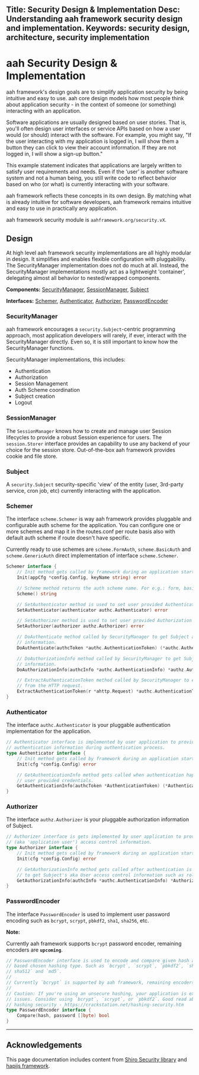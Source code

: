 Title: Security Design & Implementation
Desc: Understanding aah framework security design and implementation.
Keywords: security design, architecture, security implementation
---
# aah Security Design & Implementation

aah framework's design goals are to simplify application security by being intuitive and easy to use. aah core design models how most people think about application security - in the context of someone (or something) interacting with an application.

Software applications are usually designed based on user stories. That is, you'll often design user interfaces or service APIs based on how a user would (or should) interact with the software. For example, you might say, "If the user interacting with my application is logged in, I will show them a button they can click to view their account information. If they are not logged in, I will show a sign-up button."

This example statement indicates that applications are largely written to satisfy user requirements and needs. Even if the ‘user’ is another software system and not a human being, you still write code to reflect behavior based on who (or what) is currently interacting with your software.

aah framework reflects these concepts in its own design. By matching what is already intuitive for software developers, aah framework remains intuitive and easy to use in practically any application.

aah framework security module is `aahframework.org/security.vX`.

## Design

At high level aah framework security implementations are all highly modular in design. It simplifies and enables flexible configuration with pluggability. The SecurityManager implementation does not do much at all. Instead, the SecurityManager implementations mostly act as a lightweight 'container', delegating almost all behavior to nested/wrapped components.

**Components:** [SecurityManager](#securitymanager), [SessionManager](#sessionmanager), [Subject](#subject)

**Interfaces:** [Schemer](#schemer), [Authenticator](#authenticator), [Authorizer](#authorizer), [PasswordEncoder](#passwordencoder)

### SecurityManager

aah framework encourages a `security.Subject`-centric programming approach, most application developers will rarely, if ever, interact with the SecurityManager directly. Even so, it is still important to know how the SecurityManager functions.

SecurityManager implementations, this includes:

  * Authentication
  * Authorization
  * Session Management
  * Auth Scheme coordination
  * Subject creation
  * Logout

### SessionManager

The `SessionManager` knows how to create and manage user Session lifecycles to provide a robust Session experience for users. The `session.Storer` interface provides an capability to use any backend of your choice for the session store. Out-of-the-box aah framework provides cookie and file store.

### Subject

A `security.Subject` security-specific 'view' of the entity (user, 3rd-party service, cron job, etc) currently interacting with the application.

### Schemer

The interface `scheme.Schemer` is way aah framework provides pluggable and configurable auth scheme for the application. You can configure one or more schemes and map it in the routes.conf per route basis also with default auth scheme if route doesn't have specific.

Currently ready to use schemes are `scheme.FormAuth`, `scheme.BasicAuth` and `scheme.GenericAuth` direct implementation of interface `scheme.Schemer`.

```go
Schemer interface {
	// Init method gets called by framework during an application start.
	Init(appCfg *config.Config, keyName string) error

	// Scheme method returns the auth scheme name. For e.g.: form, basic, generic, etc.
	Scheme() string

	// SetAuthenticator method is used to set user provided Authentication implementation.
	SetAuthenticator(authenticator authc.Authenticator) error

	// SetAuthorizer method is used to set user provided Authorization implementation.
	SetAuthorizer(authorizer authz.Authorizer) error

	// DoAuthenticate method called by SecurityManager to get Subject authentication
	// information.
	DoAuthenticate(authcToken *authc.AuthenticationToken) (*authc.AuthenticationInfo, error)

	// DoAuthorizationInfo method called by SecurityManager to get Subject authorization
	// information.
	DoAuthorizationInfo(authcInfo *authc.AuthenticationInfo) *authz.AuthorizationInfo

	// ExtractAuthenticationToken method called by SecurityManager to extract identity details
	// from the HTTP request.
	ExtractAuthenticationToken(r *ahttp.Request) *authc.AuthenticationToken
}
```


### Authenticator

The interface `authc.Authenticator` is your pluggable authentication implementation for the application.

```go
// Authenticator interface is implemented by user application to provide
// authentication information during authentication process.
type Authenticator interface {
	// Init method gets called by framework during an application start.
	Init(cfg *config.Config) error

	// GetAuthenticationInfo method gets called when authentication happens for
	// user provided credentials.
	GetAuthenticationInfo(authcToken *AuthenticationToken) (*AuthenticationInfo, error)
}
```

### Authorizer

The interface `authz.Authorizer` is your pluggable authorization information of Subject.

```go
// Authorizer interface is gets implemented by user application to provide Subject's
// (aka 'application user') access control information.
type Authorizer interface {
	// Init method gets called by framework during an application start.
	Init(cfg *config.Config) error

	// GetAuthorizationInfo method gets called after authentication is successful
	// to get Subject's aka User access control information such as roles and permissions.
	GetAuthorizationInfo(authcInfo *authc.AuthenticationInfo) *AuthorizationInfo
}
```

### PasswordEncoder

The interface `PasswordEncoder` is used to implement user password encoding such as `bcrypt`, `scrypt`, `pbkdf2`, `sha1`, `sha256`, etc.

**Note:**

Currently aah framework supports `bcrypt` password encoder, remaining encoders are **`upcoming`**.

```go
// PasswordEncoder interface is used to encode and compare given hash and password
// based chosen hashing type. Such as `bcrypt`, `scrypt`, `pbkdf2`, `sha1`, `sha256`, `
// sha512` and `md5`.
//
// Currently `bcrypt` is supported by aah framework, remaining encoders are `upcoming`.
//
// Caution: If you're using an unsecure hashing, your application is exposed to security
// issues. Consider using `bcrypt`, `scrypt`, or `pbkdf2`. Good read about
// hashing security - https://crackstation.net/hashing-security.htm
type PasswordEncoder interface {
	Compare(hash, password []byte) bool
}
```

----
## Acknowledgements

This page documentation includes content from [Shiro Security library](https://shiro.apache.org) and [hapijs framework](https://hapijs.com/).
